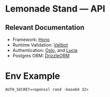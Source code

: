 # Lemonade Stand — API

## Relevant Documentation

- Framework: [Hono](https://hono.dev/)
- Runtime Validation: [Valibot](https://valibot.dev/)
- Authentication: [Oslo](https://oslo.js.org/), and [Lucia](https://lucia-next.pages.dev/)
- Postgres ORM: [DrizzleORM](https://orm.drizzle.team/)

# Env Example
```
AUTH_SECRET=<openssl rand -base64 32>
```